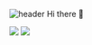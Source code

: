 ![header](https://capsule-render.vercel.app/api?type=waving&&color=0079D7&height=180&section=header)
Hi there 👋

<a href="mailto:yeon1673@gmail.com" target="_blank"><img src="https://img.shields.io/badge/Gmail-EA4335?style=flat-square&logo=Gmail&logoColor=white"/></a>
<a href="instagram.com/choyeonnnje" target="_blank"><img src="https://img.shields.io/badge/instagram-E4405F?style=flat-square&logo=instagram&logoColor=white"/></a>

<!--
**choyeonje/choyeonje** is a ✨ _special_ ✨ repository because its `README.md` (this file) appears on your GitHub profile.

Here are some ideas to get you started:

- 🔭 I’m currently working on ...
- 🌱 I’m currently learning ...
- 👯 I’m looking to collaborate on ...
- 🤔 I’m looking for help with ...
- 💬 Ask me about ...
- 📫 How to reach me: ...
- 😄 Pronouns: ...
- ⚡ Fun fact: ...
-->
